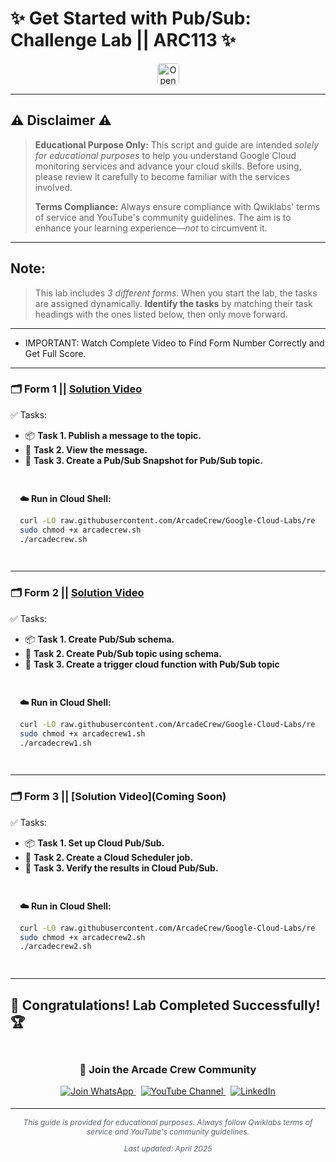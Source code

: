 # ✨ Get Started with Pub/Sub: Challenge Lab || ARC113 ✨
<div align="center">
<a href="https://www.cloudskillsboost.google/focuses/105165?parent=catalog" target="_blank" rel="noopener noreferrer" style="text-decoration: none;">
    <img src="https://img.shields.io/badge/Open_Lab-Cloud_Skills_Boost-4285F4?style=for-the-badge&logo=google&logoColor=white&labelColor=34A853" alt="Open Lab" style="height: 35px; border-radius: 5px;">
  </a>
</div>

---

## ⚠️ Disclaimer ⚠️

> **Educational Purpose Only:** This script and guide are intended *solely for educational purposes* to help you understand Google Cloud monitoring services and advance your cloud skills. Before using, please review it carefully to become familiar with the services involved.
>
> **Terms Compliance:** Always ensure compliance with Qwiklabs' terms of service and YouTube's community guidelines. The aim is to enhance your learning experience—*not* to circumvent it.

---

## **Note:**

> This lab includes *3 different forms*. When you start the lab, the tasks are assigned dynamically. **Identify the tasks** by matching their task headings with the ones listed below, then only move forward.

---

* IMPORTANT: Watch Complete Video to Find Form Number Correctly and Get Full Score.

---

### 🗂️ **Form 1** || [Solution Video](https://youtu.be/oi6IEhyfCnw)

✅ Tasks:
- 📦 **Task 1. Publish a message to the topic.**  
- 🌊 **Task 2. View the message.**  
- 📘 **Task 3. Create a Pub/Sub Snapshot for Pub/Sub topic.**  

<div style="padding: 15px; margin: 10px 0;">
<p><strong>☁️ Run in Cloud Shell:</strong></p>

```bash
curl -LO raw.githubusercontent.com/ArcadeCrew/Google-Cloud-Labs/refs/heads/main/Get%20Started%20with%20PubSub%20Challenge%20Lab/arcadecrew.sh
sudo chmod +x arcadecrew.sh
./arcadecrew.sh
```
</div>

---

### 🗂️ **Form 2** || [Solution Video](https://youtu.be/LoiywpiO9vE)  

✅ Tasks:
- 📦 **Task 1. Create Pub/Sub schema.**  
- 🌊 **Task 2. Create Pub/Sub topic using schema.**  
- 📘 **Task 3. Create a trigger cloud function with Pub/Sub topic**  

<div style="padding: 15px; margin: 10px 0;">
<p><strong>☁️ Run in Cloud Shell:</strong></p>

```bash
curl -LO raw.githubusercontent.com/ArcadeCrew/Google-Cloud-Labs/refs/heads/main/Get%20Started%20with%20PubSub%20Challenge%20Lab/arcadecrew1.sh
sudo chmod +x arcadecrew1.sh
./arcadecrew1.sh
```
</div>

---

### 🗂️ **Form 3** || [Solution Video](Coming Soon)  

✅ Tasks:
- 📦 **Task 1. Set up Cloud Pub/Sub.**  
- 🌊 **Task 2. Create a Cloud Scheduler job.**  
- 📘 **Task 3. Verify the results in Cloud Pub/Sub.**  

<div style="padding: 15px; margin: 10px 0;">
<p><strong>☁️ Run in Cloud Shell:</strong></p>

```bash
curl -LO raw.githubusercontent.com/ArcadeCrew/Google-Cloud-Labs/refs/heads/main/Get%20Started%20with%20PubSub%20Challenge%20Lab/arcadecrew3.sh
sudo chmod +x arcadecrew2.sh
./arcadecrew2.sh
```
</div>

---

## 🎉 **Congratulations! Lab Completed Successfully!** 🏆  

<div align="center" style="padding: 5px;">
  <h3>📱 Join the Arcade Crew Community</h3>
  
  <a href="https://chat.whatsapp.com/KkNEauOhBQXHdVcmqIlv9F">
    <img src="https://img.shields.io/badge/Join_WhatsApp-25D366?style=for-the-badge&logo=whatsapp&logoColor=white" alt="Join WhatsApp">
  </a>
  &nbsp;
  <a href="https://www.youtube.com/@Arcade61432?sub_confirmation=1">
    <img src="https://img.shields.io/badge/Subscribe-Arcade%20Crew-FF0000?style=for-the-badge&logo=youtube&logoColor=white" alt="YouTube Channel">
  </a>
  &nbsp;
  <a href="https://www.linkedin.com/in/gourav61432/">
    <img src="https://img.shields.io/badge/LINKEDIN-Gourav%20Sen-0077B5?style=for-the-badge&logo=linkedin&logoColor=white" alt="LinkedIn">
</a>


</div>

---

<div align="center">
  <p style="font-size: 12px; color: #586069;">
    <em>This guide is provided for educational purposes. Always follow Qwiklabs terms of service and YouTube's community guidelines.</em>
  </p>
  <p style="font-size: 12px; color: #586069;">
    <em>Last updated: April 2025</em>
  </p>
</div>
